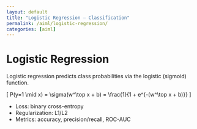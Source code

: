 ```yaml
---
layout: default
title: "Logistic Regression — Classification"
permalink: /aiml/logistic-regression/
categories: [aiml]
---
```


# Logistic Regression

Logistic regression predicts class probabilities via the logistic (sigmoid) function.

\[
P(y=1 \mid x) = \sigma(w^\top x + b) = \frac{1}{1 + e^{-(w^\top x + b)}}
\]

- Loss: binary cross-entropy
- Regularization: L1/L2
- Metrics: accuracy, precision/recall, ROC-AUC
